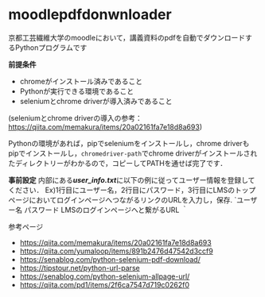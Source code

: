 # moodlepdfdonwnloader
京都工芸繊維大学のmoodleにおいて，講義資料のpdfを自動でダウンロードするPythonプログラムです

**前提条件**
* chromeがインストール済みであること
* Pythonが実行できる環境であること
* seleniumとchrome driverが導入済みであること

(seleniumとchrome driverの導入の参考：https://qiita.com/memakura/items/20a02161fa7e18d8a693)

Pythonの環境があれば，pipでseleniumをインストールし，chrome driverもpipでインストールし，`chromedriver-path`でchrome driverがインストールされたディレクトリーがわかるので，コピーしてPATHを通せば完了です．

**事前設定**
内部にある***user_info.txt***に以下の例に従ってユーザー情報を登録してください．
Ex)1行目にユーザー名，2行目にパスワード，3行目にLMSのトップページにおいてログインページへつながるリンクのURLを入力し，保存.
`ユーザー名
パスワード
LMSのログインページへと繋がるURL ｀

参考ページ
* https://qiita.com/memakura/items/20a02161fa7e18d8a693
* https://qiita.com/yumaloop/items/891b2476d47542d3ccf9
* https://senablog.com/python-selenium-pdf-download/
* https://tipstour.net/python-url-parse
* https://senablog.com/python-selenium-allpage-url/
* https://qiita.com/pd1/items/2f6ca7547d719c0262f0
